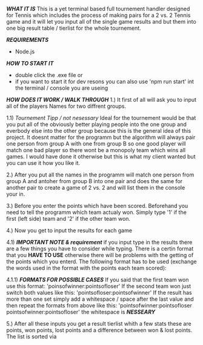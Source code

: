 ***WHAT IT IS***
This is a yet terminal based full tournement handler designed for Tennis which includes the process of making pairs for a 2 vs. 2 Tennis game and it will let you input all of 
the single game results and but them into one big result table / tierlist for the whole tournement.

***REQUIREMENTS***
- Node.js

***HOW TO START IT***
- double click the .exe file
  or
- if you want to start it for dev resons you can also use 'npm run start' int the terminal / console you are useing 

***HOW DOES IT WORK / WALK THROUGH***
1.)
It first of all will ask you to  input all of the players Names for two diffrent groups. 

1.1) *Tournement Tipp / not nesessary* 
Ideal for the tournement would be that you put all of the obviously better playing people
into the one group and everbody else into the other group because this is the general idea of this project. It doesnt matter for the programm but the algorithm will always pair 
one person from group A with one from group B so one good player will match one bad player so there wont be a monopoly team which wins all games. I would have done it otherwise 
but this is what my client wanted but you can use it how you like it.

2.)
After you put all the names in the programm will match one person from group A and antoher from group B into one pair and does the same for another pair to create a game of 2 vs. 2
and will list them in the console your in.

3.) 
Before you enter the points which have been scored. Beforehand you need to tell the programm which team actualy won. Simply type '1' if the first (left side) team and '2' if
the other team won.

4.) 
Now you get to input the results for each game

4.1) ***IMPORTANT NOTE & requirement***
if you input type in the results there are a few things you have to consider while typing. There is a certin format that you **HAVE TO USE** otherwise there will be problems with 
the getting of the points which you enterd. The following format has to be used (exchange the words used in the format with the points each team scored): 

4.1.1) ***FORMATS FOR POSSIBLE CASES***
If you said that the first team won use this format: 'poinsofwinner:pointsofloser'
If the second team won just switch both values like this: 'pointsofloser:pointsofwinner'
If the result has more than one set simply add a whitespace / space after the last value and then repeat the formats from above like this: 
'pointsofwinner:pointsofloser pointsofwinner:pointsofloser'
the whitespace is ***NESSEARY***

5.) 
After all these inputs you get a result tierlist whith a few stats these are points, won points, lost points and a difference between won & lost points. The list is sorted via 

